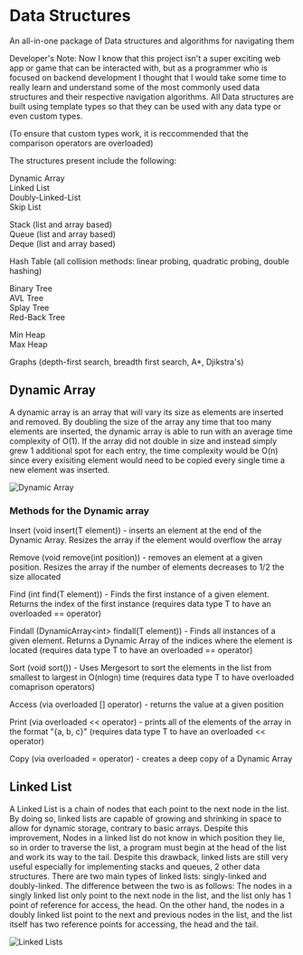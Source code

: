 # Data Structures

 An all-in-one package of Data structures and algorithms for navigating them

 Developer's Note: Now I know that this project isn't a super exciting web app or game that can be interacted with, but as a programmer who is focused on backend development I thought that I would take some time to really learn and understand some of the most commonly used data structures and their respective navigation algorithms. All Data structures are built using template types so that they can be used with any data type or even custom types. 
 
 (To ensure that custom types work, it is reccommended that the comparison operators are overloaded)
 

 The structures present include the following:

 Dynamic Array<br />
 Linked List<br />
 Doubly-Linked-List<br />
 Skip List<br />

 Stack (list and array based)<br />
 Queue (list and array based)<br />
 Deque (list and array based)<br />

 Hash Table (all collision methods: linear probing, quadratic probing, double hashing)<br />

 Binary Tree<br />
 AVL Tree<br />
 Splay Tree<br />
 Red-Back Tree<br />

 Min Heap<br />
 Max Heap<br />

 Graphs (depth-first search, breadth first search, A*, Djikstra's)<br />

## Dynamic Array

 A dynamic array is an array that will vary its size as elements are inserted and removed. By doubling the size of the array any time that too many elements are inserted, the dynamic array is able to run with an average time complexity of O(1). If the array did not double in size and instead simply grew 1 additional spot for each entry, the time complexity would be O(n) since every exisiting element would need to be copied every single time a new element was inserted.
 
 ![Dynamic Array](https://media.geeksforgeeks.org/wp-content/uploads/dynamicarray.png)

 ### Methods for the Dynamic array
 
 Insert (void insert(T element)) - inserts an element at the end of the Dynamic Array. Resizes the array if the element would overflow the array

 Remove (void remove(int position)) - removes an element at a given position. Resizes the array if the number of elements decreases to 1/2 the size allocated

 Find (int find(T element)) - Finds the first instance of a given element. Returns the index of the first instance (requires data type T to have an overloaded == operator)

 Findall (DynamicArray\<int> findall(T element)) - Finds all instances of a given element. Returns a Dynamic Array of the indices where the element is located (requires data type T to have an overloaded == operator)

 Sort (void sort()) - Uses Mergesort to sort the elements in the list from smallest to largest in O(nlogn) time (requires data type T to have overloaded comaprison operators)

 Access (via overloaded [] operator) - returns the value at a given position

 Print (via overloaded << operator) - prints all of the elements of the array in the format "{a, b, c}" (requires data type T to have an overloaded << operator)

 Copy (via overloaded = operator) - creates a deep copy of a Dynamic Array

## Linked List

 A Linked List is a chain of nodes that each point to the next node in the list. By doing so, linked lists are capable of growing and shrinking in space to allow for dynamic storage, contrary to basic arrays. Despite this improvement, Nodes in a linked list do not know in which position they lie, so in order to traverse the list, a program must begin at the head of the list and work its way to the tail. Despite this drawback, linked lists are still very useful especially for implementing stacks and queues, 2 other data structures. There are two main types of linked lists: singly-linked and doubly-linked. The difference between the two is as follows: The nodes in a singly linked list only point to the next node in the list, and the list only has 1 point of reference for access, the head. On the other hand, the nodes in a doubly linked list point to the next and previous nodes in the list, and the list itself has two reference points for accessing, the head and the tail.

 ![Linked Lists](https://res.cloudinary.com/practicaldev/image/fetch/s--QTk9XbRm--/c_limit%2Cf_auto%2Cfl_progressive%2Cq_auto%2Cw_880/https://thepracticaldev.s3.amazonaws.com/i/kvnpce96zqdxu73hp6oe.png)

 
 
